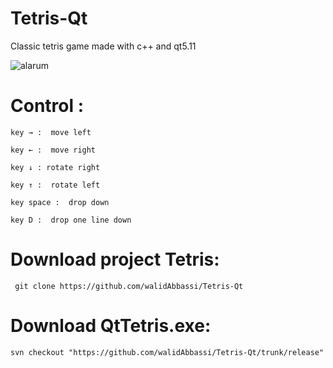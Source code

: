 # Tetris-Qt #
Classic tetris game made with c++ and qt5.11

![alarum](https://github.com/walidAbbassi/Tetris-Qt/blob/master/picture/Tetris.gif)

# Control :
```
key → :  move left 
```
```
key ← :  move right 
```
```
key ↓ : rotate right 
```
```
key ↑ :  rotate left 
```
```
key space :  drop down 
```
```
key D :  drop one line down
```

# Download project Tetris:
```
 git clone https://github.com/walidAbbassi/Tetris-Qt
```
 
# Download QtTetris.exe:
```
svn checkout "https://github.com/walidAbbassi/Tetris-Qt/trunk/release"
```
